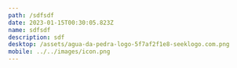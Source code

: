 ```yaml
---
path: /sdfsdf
date: 2023-01-15T00:30:05.823Z
name: sdfsdf
description: sdf
desktop: /assets/agua-da-pedra-logo-5f7af2f1e8-seeklogo.com.png
mobile: ../../images/icon.png
---
```

